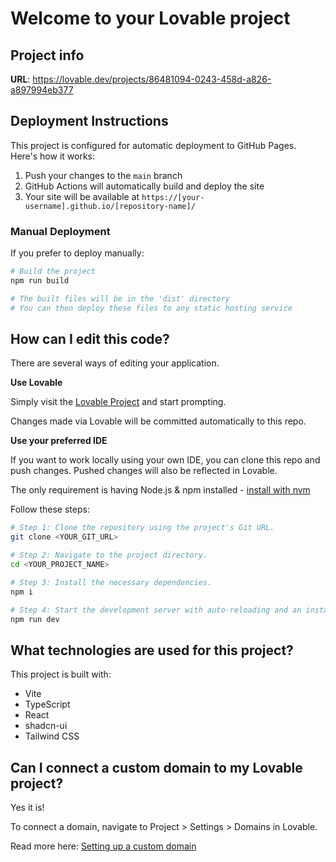 
# Welcome to your Lovable project

## Project info

**URL**: https://lovable.dev/projects/86481094-0243-458d-a826-a897994eb377

## Deployment Instructions

This project is configured for automatic deployment to GitHub Pages. Here's how it works:

1. Push your changes to the `main` branch
2. GitHub Actions will automatically build and deploy the site
3. Your site will be available at `https://[your-username].github.io/[repository-name]/`

### Manual Deployment

If you prefer to deploy manually:

```sh
# Build the project
npm run build

# The built files will be in the 'dist' directory
# You can then deploy these files to any static hosting service
```

## How can I edit this code?

There are several ways of editing your application.

**Use Lovable**

Simply visit the [Lovable Project](https://lovable.dev/projects/86481094-0243-458d-a826-a897994eb377) and start prompting.

Changes made via Lovable will be committed automatically to this repo.

**Use your preferred IDE**

If you want to work locally using your own IDE, you can clone this repo and push changes. Pushed changes will also be reflected in Lovable.

The only requirement is having Node.js & npm installed - [install with nvm](https://github.com/nvm-sh/nvm#installing-and-updating)

Follow these steps:

```sh
# Step 1: Clone the repository using the project's Git URL.
git clone <YOUR_GIT_URL>

# Step 2: Navigate to the project directory.
cd <YOUR_PROJECT_NAME>

# Step 3: Install the necessary dependencies.
npm i

# Step 4: Start the development server with auto-reloading and an instant preview.
npm run dev
```

## What technologies are used for this project?

This project is built with:

- Vite
- TypeScript
- React
- shadcn-ui
- Tailwind CSS

## Can I connect a custom domain to my Lovable project?

Yes it is!

To connect a domain, navigate to Project > Settings > Domains in Lovable.

Read more here: [Setting up a custom domain](https://docs.lovable.dev/tips-tricks/custom-domain#step-by-step-guide)
